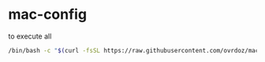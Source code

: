 # mac-config

to execute all

```bash
/bin/bash -c "$(curl -fsSL https://raw.githubusercontent.com/ovrdoz/mac-config/main/main.sh)"

```
